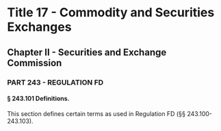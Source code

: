 
# Title 17 - Commodity and Securities Exchanges
## Chapter II - Securities and Exchange Commission
### PART 243 - REGULATION FD
#### § 243.101 Definitions.

This section defines certain terms as used in Regulation FD (§§ 243.100-243.103).

